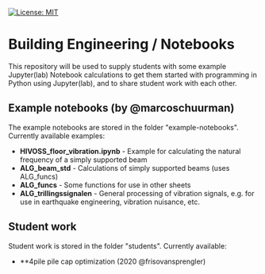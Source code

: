[![License: MIT](https://img.shields.io/badge/License-MIT-informational.svg)](https://github.com/TUDelft-CITG/BE-notebooks/blob/master/LICENSE.txt)

# Building Engineering / Notebooks

This repository will be used to supply students with some example Jupyter(lab) Notebook calculations to get them started with programming in Python using Jupyter(lab), and to share student work with each other.


## Example notebooks (by @marcoschuurman)

The example notebooks are stored in the folder "example-notebooks". Currently available examples:
* **HIVOSS_floor_vibration.ipynb** - Example for calculating the natural frequency of a simply supported beam
* **ALG_beam_std** - Calculations of simply supported beams (uses ALG_funcs)
* **ALG_funcs** - Some functions for use in other sheets
* **ALG_trillingssignalen** - General processing of vibration signals, e.g. for use in earthquake engineering, vibration nuisance, etc.

## Student work

Student work is stored in the folder "students". Currently available:
* **4pile pile cap optimization (2020 @frisovansprengler)
